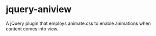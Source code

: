 # jquery-aniview
A jQuery plugin that employs animate.css to enable animations when content comes into view.
